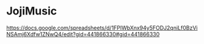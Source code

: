 # JojiMusic

https://docs.google.com/spreadsheets/d/1FPlWbXnx94y5FODJ2qniLf0BzViNSAmj6Xdfw1ZNwQ4/edit?gid=441866330#gid=441866330
